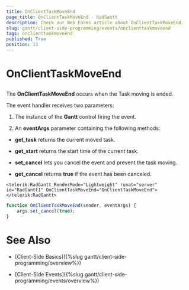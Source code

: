 ```yaml
---
title: OnClientTaskMoveEnd
page_title: OnClientTaskMoveEnd - RadGantt
description: Check our Web Forms article about OnClientTaskMoveEnd.
slug: gantt/client-side-programming/events/onclienttaskmoveend
tags: onclienttaskmoveend
published: True
position: 13
---
```


# OnClientTaskMoveEnd

## 

The **OnClientTaskMoveEnd** occurs when the Task moving is ended.

The event handler receives two parameters:

1. The instance of the **Gantt** control firing the event.

1. An **eventArgs** parameter containing the following methods:

* **get_task** returns the current moved task.

* **get_start** returns the start time of the current task.

* **set_cancel** lets you cancel the event and prevent the task moving.

* **get_cancel** returns **true** if the event has been canceled.

````ASP.NET
<telerik:RadGantt RenderMode="Lightweight" runat="server" id="RadGantt1" OnClientTaskMoveEnd="OnClientTaskMoveEnd">
</telerik:RadGantt>
````

````JavaScript
function OnClientTaskMoveEnd(sender, eventArgs) {
    args.set_cancel(true);
}
````

# See Also

 * [Client-Side Basics]({%slug gantt/client-side-programming/overview%})

 * [Client-Side Events]({%slug gantt/client-side-programming/events/overview%})
